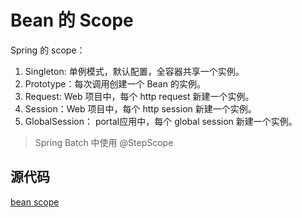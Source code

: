 # Bean 的 Scope

Spring 的 scope：

1. Singleton: 单例模式，默认配置，全容器共享一个实例。
2. Prototype：每次调用创建一个 Bean 的实例。
3. Request: Web 项目中，每个 http request 新建一个实例。
4. Session：Web 项目中，每个 http session 新建一个实例。
5. GlobalSession： portal应用中，每个 global session 新建一个实例。

> Spring Batch 中使用 @StepScope

## 源代码

[bean scope](../spring-config/src/main/java/com/xc/spring/config/scope)